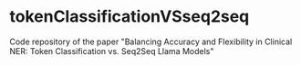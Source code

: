# tokenClassificationVSseq2seq
Code repository of the paper "Balancing Accuracy and Flexibility in Clinical NER: Token Classification vs. Seq2Seq Llama Models"
